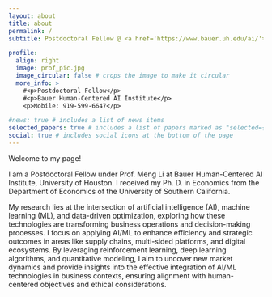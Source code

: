 ```yaml
---
layout: about
title: about
permalink: /
subtitle: Postdoctoral Fellow @ <a href='https://www.bauer.uh.edu/ai/'>Bauer Human-Centered AI Institute</a> 

profile:
  align: right
  image: prof_pic.jpg
  image_circular: false # crops the image to make it circular
  more_info: >
    #<p>Postdoctoral Fellow</p>
    #<p>Bauer Human-Centered AI Institute</p>
    <p>Mobile: 919-599-6647</p>

#news: true # includes a list of news items
selected_papers: true # includes a list of papers marked as "selected={true}"
social: true # includes social icons at the bottom of the page
---
```


Welcome to my page! 

I am a Postdoctoral Fellow under Prof. Meng Li at Bauer Human-Centered AI Institute, University of Houston. I received my Ph. D. in Economics from the Department of Economics of the University of Southern California.

My research lies at the intersection of artificial intelligence (AI), machine learning (ML), and data-driven optimization, exploring how these technologies are transforming business operations and decision-making processes. I focus on applying AI/ML to enhance efficiency and strategic outcomes in areas like supply chains, multi-sided platforms, and digital ecosystems. By leveraging reinforcement learning, deep learning algorithms, and quantitative modeling, I aim to uncover new market dynamics and provide insights into the effective integration of AI/ML technologies in business contexts, ensuring alignment with human-centered objectives and ethical considerations.
